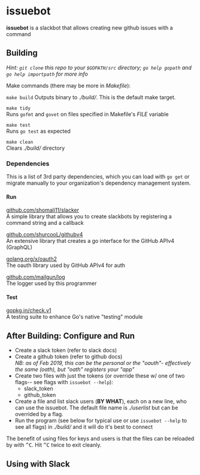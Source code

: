 # issuebot

**issuebot** is a slackbot that allows creating new github issues with a command

## Building

_Hint: `git clone` this repo to your `$GOPATH/src` directory; `go help gopath` and `go help importpath` for more info_

Make commands (there may be more in _Makefile_): 

`make build` 
Outputs binary to _./build/_. This is the default make target.

`make tidy`  
Runs `gofmt` and `govet` on files specified in Makefile's _FILE_ variable

`make test`  
Runs `go test` as expected

`make clean`  
Clears _./build/_ directory


### Dependencies

This is a list of 3rd party dependencies, which you can load with `go get` or migrate manually to your organization's dependency management system.

#### Run

[github.com/shomali11/slacker](https://github.com/shomali11/slacker)  
A simple library that allows you to create slackbots by registering a command string and a callback

[github.com/shurcooL/githubv4](https://github.com/shomali11/slacker)  
An extensive library that creates a go interface for the GitHub APIv4 (GraphQL)

[golang.org/x/oauth2](https://godoc.org/golang.org/x/oauth2)  
The oauth library used by GitHub APIv4 for auth

[github.com/mailgun/log](https://github.com/mailgun/log)  
The logger used by this programmer

#### Test

[gopkg.in/check.v1](https://gopkg.in/check.v1)  
A testing suite to enhance Go's native "testing" module

## After Building: Configure and Run

* Create a slack token (refer to slack docs)
* Create a github token (refer to github docs)  
_NB: as of Feb 2019, this can be the personal or the "oauth"- effectively the same (oath), but "oath" registers your "app"_
* Create two files with just the tokens (or override these w/ one of two flags-- see flags with `issuebot --help`):
  * slack_token
  * github_token
* Create a file and list slack users (**BY WHAT**), each on a new line, who can use the issuebot. The default file name is *./userlist* but can be overrided by a flag.
* Run the program (see below for typical use or use `issuebot --help` to see all flags) in _./build/_ and it will do it's best to connect

The benefit of using files for keys and users is that the files can be reloaded by with <kbd>^C</kbd>. Hit <kbd>^C</kbd> twice to exit cleanly.

## Using with Slack
